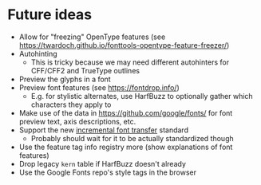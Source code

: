 # Future ideas

- Allow for "freezing" OpenType features (see https://twardoch.github.io/fonttools-opentype-feature-freezer/)
- Autohinting
  - This is tricky because we may need different autohinters for CFF/CFF2 and TrueType outlines
- Preview the glyphs in a font
- Preview font features (see https://fontdrop.info/)
  - E.g. for stylistic alternates, use HarfBuzz to optionally gather which characters they apply to
- Make use of the data in https://github.com/google/fonts/ for font preview text, axis descriptions, etc.
- Support the new [incremental font transfer](https://w3c.github.io/IFT/Overview.html) standard
  - Probably should wait for it to be actually standardized though
- Use the feature tag info registry more (show explanations of font features)
- Drop legacy `kern` table if HarfBuzz doesn't already
- Use the Google Fonts repo's style tags in the browser
